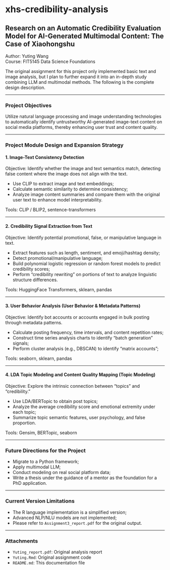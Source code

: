 # xhs-credibility-analysis

## Research on an Automatic Credibility Evaluation Model for AI-Generated Multimodal Content: The Case of Xiaohongshu

Author: Yuting Wang  
Course: FIT5145 Data Science Foundations  

The original assignment for this project only implemented basic text and image analysis, but I plan to further expand it into an in-depth study combining LLM and multimodal methods. The following is the complete design description.

---

### Project Objectives

Utilize natural language processing and image understanding technologies to automatically identify untrustworthy AI-generated image-text content on social media platforms, thereby enhancing user trust and content quality.

---

### Project Module Design and Expansion Strategy

#### 1. Image-Text Consistency Detection

Objective: Identify whether the image and text semantics match, detecting false content where the image does not align with the text.

- Use CLIP to extract image and text embeddings;
- Calculate semantic similarity to determine consistency;
- Analyze image content summaries and compare them with the original user text to enhance model interpretability.

Tools: CLIP / BLIP2, sentence-transformers

---

#### 2. Credibility Signal Extraction from Text

Objective: Identify potential promotional, false, or manipulative language in text.

- Extract features such as length, sentiment, and emoji/hashtag density;
- Detect promotional/manipulative language;
- Build polynomial logistic regression or random forest models to predict credibility scores;
- Perform “credibility rewriting” on portions of text to analyze linguistic structure differences.

Tools: HuggingFace Transformers, sklearn, pandas

---

#### 3. User Behavior Analysis (User Behavior & Metadata Patterns)

Objective: Identify bot accounts or accounts engaged in bulk posting through metadata patterns.

- Calculate posting frequency, time intervals, and content repetition rates;
- Construct time series analysis charts to identify “batch generation” signals;
- Perform cluster analysis (e.g., DBSCAN) to identify “matrix accounts”;

Tools: seaborn, sklearn, pandas

---

#### 4. LDA Topic Modeling and Content Quality Mapping (Topic Modeling)

Objective: Explore the intrinsic connection between “topics” and “credibility.”

- Use LDA/BERTopic to obtain post topics;
- Analyze the average credibility score and emotional extremity under each topic;
- Summarize topic semantic features, user psychology, and false proportion.

Tools: Gensim, BERTopic, seaborn

---

### Future Directions for the Project

- Migrate to a Python framework;
- Apply multimodal LLM;
- Conduct modeling on real social platform data;
- Write a thesis under the guidance of a mentor as the foundation for a PhD application.

---

### Current Version Limitations

- The R language implementation is a simplified version;
- Advanced NLP/NLU models are not implemented;
- Please refer to `Assignment3_report.pdf` for the original output.

---

### Attachments

- `Yuting_report.pdf`: Original analysis report  
- `Yuting.Rmd`: Original assignment code  
- `README.md`: This documentation file

